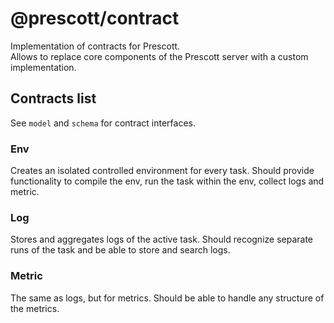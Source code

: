 # @prescott/contract
Implementation of contracts for Prescott.\
Allows to replace core components of the Prescott server with a custom implementation.

## Contracts list
See `model` and `schema` for contract interfaces.

### Env
Creates an isolated controlled environment for every task. Should provide
functionality to compile the env, run the task within the env, collect logs and metric.

### Log
Stores and aggregates logs of the active task. Should recognize separate runs of the task
and be able to store and search logs.

### Metric
The same as logs, but for metrics. Should be able to handle any structure of the metrics.
